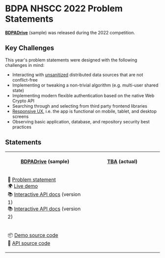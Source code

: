 # BDPA NHSCC 2022 Problem Statements

[**BDPADrive**](/2022/bdpadrive) (sample) was released during the 2022
competition.

## Key Challenges

This year's problem statements were designed with the following challenges in
mind:

- Interacting with
  [unsanitized](https://www.esecurityplanet.com/endpoint/prevent-web-attacks-using-input-sanitization)
  distributed data sources that are not conflict-free
- Implementing or tweaking a non-trivial algorithm (e.g. multi-user shared
  state)
- Implementing modern flexible authentication based on the native Web Crypto API
- Searching through and selecting from third party frontend libraries
- [Responsive UX](https://en.wikipedia.org/wiki/Responsive_web_design), i.e. the
  app is functional on mobile, tablet, and desktop screens
- Observing basic application, database, and repository security best practices

## Statements

<table>
<tr>
<th>
<img width="500" height="1" />
<p align="center"><strong><a href="/2022">BDPADrive</a> (sample)</strong></p>
</th>
<th>
<img width="500" height="1" />
<p align="center"><strong><a href="/2022">TBA</a> (actual)</strong></p>
</th>
</tr>
<tr>
<td>
<img width="500" height="1" />
<p>
📑 <a href="/2022/bdpadrive">Problem statement</a>
<br />
🌍 <a href="https://bdpadrive.solutions.hscc.bdpa.org">Live demo</a>
<br />
📚 <a href="https://hsccebun98j2.docs.apiary.io/">Interactive API docs</a> (version 1)
<br />
📚 <a href="https://hscchkie87hj.docs.apiary.io/">Interactive API docs</a> (version 2)
</p>
</td>
<td>
</td>
</tr>
<tr>
<td>
<img width="500" height="1" />
<p>
📦 <a href="https://github.com/nhscc/bdpadrive.solutions.hscc.bdpa.org">Demo source code</a>
<br />
🎒 <a href="https://github.com/nhscc/bdpadrive.api.hscc.bdpa.org">API source code</a>
</p>
</td>
<td>
</td>
</tr>
</table>
